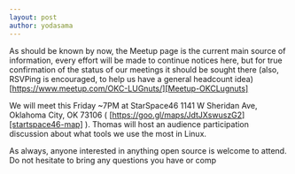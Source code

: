 ```yaml
---
layout: post
author: yodasama
---
```


As should be known by now, the Meetup page is the current main source of information, every effort will be made to continue notices here, but for true confirmation of the status of our meetings it should be sought there (also, RSVPing is encouraged, to help us have a general headcount idea) [https://www.meetup.com/OKC-LUGnuts/][Meetup-OKCLugnuts]

We will meet this Friday ~7PM at StarSpace46 1141 W Sheridan Ave, Oklahoma City, OK 73106 ( [https://goo.gl/maps/JdtJXswuszG2][startspace46-map] ).  Thomas will host an audience participation discussion about what tools we use the most in Linux.

As always, anyone interested in anything open source is welcome to attend. Do not hesitate to bring any questions you have or comp

[startspace46-map]: https://goo.gl/maps/JdtJXswuszG2
[Meetup-OKCLugnuts]: https://www.meetup.com/OKC-LUGnuts/